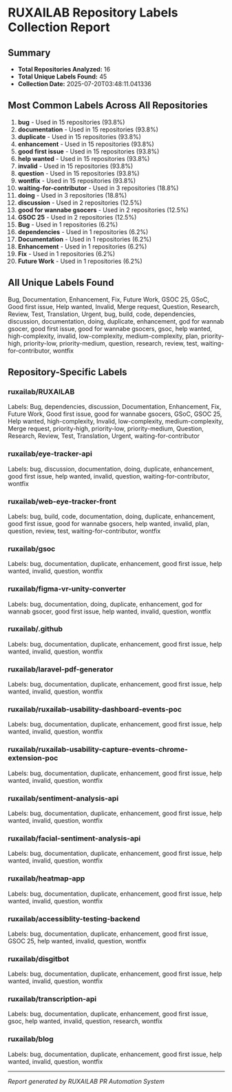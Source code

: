 
# RUXAILAB Repository Labels Collection Report

## Summary
- **Total Repositories Analyzed:** 16
- **Total Unique Labels Found:** 45
- **Collection Date:** 2025-07-20T03:48:11.041336

## Most Common Labels Across All Repositories

 1. **bug** - Used in 15 repositories (93.8%)
 2. **documentation** - Used in 15 repositories (93.8%)
 3. **duplicate** - Used in 15 repositories (93.8%)
 4. **enhancement** - Used in 15 repositories (93.8%)
 5. **good first issue** - Used in 15 repositories (93.8%)
 6. **help wanted** - Used in 15 repositories (93.8%)
 7. **invalid** - Used in 15 repositories (93.8%)
 8. **question** - Used in 15 repositories (93.8%)
 9. **wontfix** - Used in 15 repositories (93.8%)
10. **waiting-for-contributor** - Used in 3 repositories (18.8%)
11. **doing** - Used in 3 repositories (18.8%)
12. **discussion** - Used in 2 repositories (12.5%)
13. **good for wannabe gsocers** - Used in 2 repositories (12.5%)
14. **GSOC 25** - Used in 2 repositories (12.5%)
15. **Bug** - Used in 1 repositories (6.2%)
16. **dependencies** - Used in 1 repositories (6.2%)
17. **Documentation** - Used in 1 repositories (6.2%)
18. **Enhancement** - Used in 1 repositories (6.2%)
19. **Fix** - Used in 1 repositories (6.2%)
20. **Future Work** - Used in 1 repositories (6.2%)


## All Unique Labels Found

Bug, Documentation, Enhancement, Fix, Future Work, GSOC 25, GSoC, Good first issue, Help wanted, Invalid, Merge request, Question, Research, Review, Test, Translation, Urgent, bug, build, code, dependencies, discussion, documentation, doing, duplicate, enhancement, god for wannab gsocer, good first issue, good for wannabe gsocers, gsoc, help wanted, high-complexity, invalid, low-complexity, medium-complexity, plan, priority-high, priority-low, priority-medium, question, research, review, test, waiting-for-contributor, wontfix

## Repository-Specific Labels

### ruxailab/RUXAILAB
Labels: Bug, dependencies, discussion, Documentation, Enhancement, Fix, Future Work, Good first issue, good for wannabe gsocers, GSoC, GSOC 25, Help wanted, high-complexity, Invalid, low-complexity, medium-complexity, Merge request, priority-high, priority-low, priority-medium, Question, Research, Review, Test, Translation, Urgent, waiting-for-contributor

### ruxailab/eye-tracker-api
Labels: bug, discussion, documentation, doing, duplicate, enhancement, good first issue, help wanted, invalid, question, waiting-for-contributor, wontfix

### ruxailab/web-eye-tracker-front
Labels: bug, build, code, documentation, doing, duplicate, enhancement, good first issue, good for wannabe gsocers, help wanted, invalid, plan, question, review, test, waiting-for-contributor, wontfix

### ruxailab/gsoc
Labels: bug, documentation, duplicate, enhancement, good first issue, help wanted, invalid, question, wontfix

### ruxailab/figma-vr-unity-converter
Labels: bug, documentation, doing, duplicate, enhancement, god for wannab gsocer, good first issue, help wanted, invalid, question, wontfix

### ruxailab/.github
Labels: bug, documentation, duplicate, enhancement, good first issue, help wanted, invalid, question, wontfix

### ruxailab/laravel-pdf-generator
Labels: bug, documentation, duplicate, enhancement, good first issue, help wanted, invalid, question, wontfix

### ruxailab/ruxailab-usability-dashboard-events-poc
Labels: bug, documentation, duplicate, enhancement, good first issue, help wanted, invalid, question, wontfix

### ruxailab/ruxailab-usability-capture-events-chrome-extension-poc
Labels: bug, documentation, duplicate, enhancement, good first issue, help wanted, invalid, question, wontfix

### ruxailab/sentiment-analysis-api
Labels: bug, documentation, duplicate, enhancement, good first issue, help wanted, invalid, question, wontfix

### ruxailab/facial-sentiment-analysis-api
Labels: bug, documentation, duplicate, enhancement, good first issue, help wanted, invalid, question, wontfix

### ruxailab/heatmap-app
Labels: bug, documentation, duplicate, enhancement, good first issue, help wanted, invalid, question, wontfix

### ruxailab/accessiblity-testing-backend
Labels: bug, documentation, duplicate, enhancement, good first issue, GSOC 25, help wanted, invalid, question, wontfix

### ruxailab/disgitbot
Labels: bug, documentation, duplicate, enhancement, good first issue, help wanted, invalid, question, wontfix

### ruxailab/transcription-api
Labels: bug, documentation, duplicate, enhancement, good first issue, gsoc, help wanted, invalid, question, research, wontfix

### ruxailab/blog
Labels: bug, documentation, duplicate, enhancement, good first issue, help wanted, invalid, question, wontfix


---
*Report generated by RUXAILAB PR Automation System*
